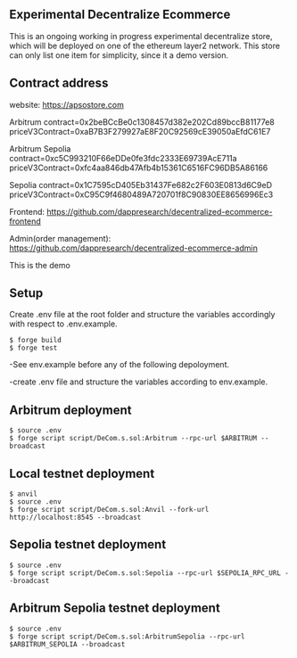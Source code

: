 ## Experimental Decentralize Ecommerce

This is an ongoing working in progress experimental decentralize store, which will be deployed on one of the ethereum layer2 network. This store can only list one item for simplicity, since it a demo version. 

## Contract address

website: https://apsostore.com

Arbitrum
contract=0x2beBCcBe0c1308457d382e202Cd89bccB81177e8
priceV3Contract=0xaB7B3F279927aE8F20C92569cE39050aEfdC61E7

Arbitrum Sepolia
contract=0xc5C993210F66eDDe0fe3fdc2333E69739AcE711a
priceV3Contract=0xfc4aa846db47Afb4b15361C6516FC96DB5A86166

Sepolia
contract=0x1C7595cD405Eb31437Fe682c2F603E0813d6C9eD
priceV3Contract=0xC95C9f4680489A720701f8C90830EE8656996Ec3

Frontend: https://github.com/dappresearch/decentralized-ecommerce-frontend

Admin(order management): https://github.com/dappresearch/decentralized-ecommerce-admin

[Watch Demo Video]: https://www.youtube.com/watch?v=HW9AnF894Go

This is the demo
## Setup

Create .env file at the root folder and structure the variables accordingly with respect to .env.example.

```
$ forge build
$ forge test
```

-See env.example before any of the following depoloyment.

-create .env file and structure the variables according to env.example.


## Arbitrum deployment

```
$ source .env
$ forge script script/DeCom.s.sol:Arbitrum --rpc-url $ARBITRUM --broadcast 
```


## Local testnet deployment

```
$ anvil
$ source .env
$ forge script script/DeCom.s.sol:Anvil --fork-url http://localhost:8545 --broadcast
```

## Sepolia testnet deployment

```
$ source .env
$ forge script script/DeCom.s.sol:Sepolia --rpc-url $SEPOLIA_RPC_URL --broadcast
```


## Arbitrum Sepolia testnet deployment

```
$ source .env
$ forge script script/DeCom.s.sol:ArbitrumSepolia --rpc-url $ARBITRUM_SEPOLIA --broadcast 
```








